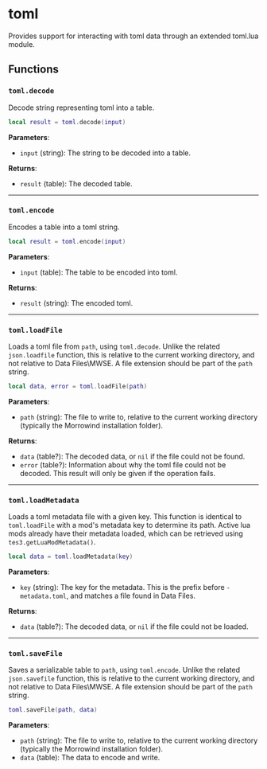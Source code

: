 # toml
<div class="search_terms" style="display: none">toml</div>

<!---
	This file is autogenerated. Do not edit this file manually. Your changes will be ignored.
	More information: https://github.com/MWSE/MWSE/tree/master/docs
-->

Provides support for interacting with toml data through an extended toml.lua module.

## Functions

### `toml.decode`
<div class="search_terms" style="display: none">decode</div>

Decode string representing toml into a table.

```lua
local result = toml.decode(input)
```

**Parameters**:

* `input` (string): The string to be decoded into a table.

**Returns**:

* `result` (table): The decoded table.

***

### `toml.encode`
<div class="search_terms" style="display: none">encode</div>

Encodes a table into a toml string.

```lua
local result = toml.encode(input)
```

**Parameters**:

* `input` (table): The table to be encoded into toml.

**Returns**:

* `result` (string): The encoded toml.

***

### `toml.loadFile`
<div class="search_terms" style="display: none">loadfile</div>

Loads a toml file from `path`, using `toml.decode`. Unlike the related `json.loadfile` function, this is relative to the current working directory, and not relative to Data Files\MWSE. A file extension should be part of the `path` string.

```lua
local data, error = toml.loadFile(path)
```

**Parameters**:

* `path` (string): The file to write to, relative to the current working directory (typically the Morrowind installation folder).

**Returns**:

* `data` (table?): The decoded data, or `nil` if the file could not be found.
* `error` (table?): Information about why the toml file could not be decoded. This result will only be given if the operation fails.

***

### `toml.loadMetadata`
<div class="search_terms" style="display: none">loadmetadata</div>

Loads a toml metadata file with a given key. This function is identical to `toml.loadFile` with a mod's metadata key to determine its path. Active lua mods already have their metadata loaded, which can be retrieved using `tes3.getLuaModMetadata()`.

```lua
local data = toml.loadMetadata(key)
```

**Parameters**:

* `key` (string): The key for the metadata. This is the prefix before `-metadata.toml`, and matches a file found in Data Files.

**Returns**:

* `data` (table?): The decoded data, or `nil` if the file could not be loaded.

***

### `toml.saveFile`
<div class="search_terms" style="display: none">savefile</div>

Saves a serializable table to `path`, using `toml.encode`. Unlike the related `json.savefile` function, this is relative to the current working directory, and not relative to Data Files\MWSE. A file extension should be part of the `path` string.

```lua
toml.saveFile(path, data)
```

**Parameters**:

* `path` (string): The file to write to, relative to the current working directory (typically the Morrowind installation folder).
* `data` (table): The data to encode and write.

